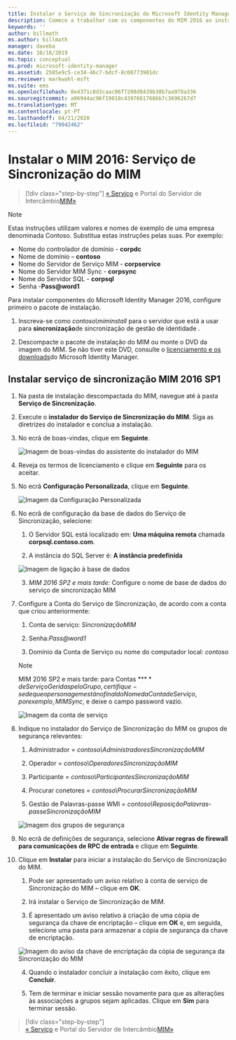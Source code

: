```yaml
---
title: Instalar o Serviço de Sincronização do Microsoft Identity Manager | Documentos da Microsoft
description: Comece a trabalhar com os componentes do MIM 2016 ao instalar e configurar o Serviço de Sincronização.
keywords: ''
author: billmath
ms.author: billmath
manager: daveba
ms.date: 10/18/2019
ms.topic: conceptual
ms.prod: microsoft-identity-manager
ms.assetid: 2585e9c5-ce34-46c7-bdcf-8c08773901dc
ms.reviewer: markwahl-msft
ms.suite: ems
ms.openlocfilehash: 8e4371c8d3caac06f7200d8439b30b7aa978a336
ms.sourcegitcommit: a96944ac96f19018c43976617686b7c3696267d7
ms.translationtype: MT
ms.contentlocale: pt-PT
ms.lasthandoff: 04/21/2020
ms.locfileid: "79042462"
---
```

# <a name="install-mim-2016-mim-synchronization-service"></a>Instalar o MIM 2016: Serviço de Sincronização do MIM

> [!div class="step-by-step"]
> [« Serviço](prepare-server-exchange.md)
> e Portal do Servidor de Intercâmbio[MIM»](install-mim-service-portal.md)
 
> [!NOTE]
> Estas instruções utilizam valores e nomes de exemplo de uma empresa denominada Contoso. Substitua estas instruções pelas suas. Por exemplo:
> - Nome do controlador de domínio - **corpdc**
> - Nome de domínio – **contoso**
> - Nome do Servidor de Serviço MIM - **corpservice**
> - Nome do Servidor MIM Sync - **corpsync**
> - Nome do Servidor SQL - **corpsql**
> - Senha -<strong>Pass@word1</strong>

Para instalar componentes do Microsoft Identity Manager 2016, configure primeiro o pacote de instalação.

1. Inscreva-se como *contoso\miminstall* para o servidor que está a usar para **sincronização**de sincronização de gestão de identidade .

2. Descompacte o pacote de instalação do MIM ou monte o DVD da imagem do MIM.  Se não tiver este DVD, consulte o [licenciamento e os downloads](microsoft-identity-manager-licensing.md)do Microsoft Identity Manager.

## <a name="install-mim-2016-sp1-synchronization-service"></a>Instalar serviço de sincronização MIM 2016 SP1

1. Na pasta de instalação descompactada do MIM, navegue até à pasta **Serviço de Sincronização**.

2. Execute o **instalador do Serviço de Sincronização do MIM**. Siga as diretrizes do instalador e conclua a instalação.

3. No ecrã de boas-vindas, clique em **Seguinte**.

    ![Imagem de boas-vindas do assistente do instalador do MIM](media/install-mim-sync/MIM_Install1.png)

4. Reveja os termos de licenciamento e clique em **Seguinte** para os aceitar.

5. No ecrã **Configuração Personalizada**, clique em **Seguinte**.

    ![Imagem da Configuração Personalizada](media/install-mim-sync/MIM_Install2.png)

6. No ecrã de configuração da base de dados do Serviço de Sincronização, selecione:

   1.  O Servidor SQL está localizado em: **Uma máquina remota** chamada **corpsql.contoso.com**.

   2.  A instância do SQL Server é: **A instância predefinida**

   ![Imagem de ligação à base de dados](media/install-mim-sync/MIM_Install3.png)

    3. *MIM 2016 SP2 e mais tarde:* Configure o nome de base de dados do serviço de sincronização MIM

7. Configure a Conta do Serviço de Sincronização, de acordo com a conta que criou anteriormente:

   1. Conta de serviço: *SincronizaçãoMIM*

   2. Senha:<em>Pass@word1</em>

   3. Domínio da Conta de Serviço ou nome do computador local: *contoso*

    >[!NOTE]
    >MIM 2016 SP2 e mais tarde: para Contas **$** de Serviço Geridas pelo Grupo, certifique-se de que o personagem está no final do Nome da Conta de Serviço, por exemplo, MIMSync$, e deixe o campo password vazio.

    ![Imagem da conta de serviço](media/install-mim-sync/MIM_Install4.png)

8. Indique no instalador do Serviço de Sincronização do MIM os grupos de segurança relevantes:

   1. Administrador = *contoso\AdministradoresSincronizaçãoMIM*

   2. Operador = *contoso\OperadoresSincronizaçãoMIM*

   3. Participante = *contoso\ParticipantesSincronizaçãoMIM*

   4. Procurar conetores = *contoso\ProcurarSincronizaçãoMIM*

   5. Gestão de Palavras-passe WMI = *contoso\ReposiçãoPalavras-passeSincronizaçãoMIM*

   ![Imagem dos grupos de segurança](media/install-mim-sync/MIM_Install5.png)

9. No ecrã de definições de segurança, selecione **Ativar regras de firewall para comunicações de RPC de entrada** e clique em **Seguinte**.

10. Clique em **Instalar** para iniciar a instalação do Serviço de Sincronização do MIM.

    1. Pode ser apresentado um aviso relativo à conta de serviço de Sincronização do MIM – clique em **OK**.

    2. Irá instalar o Serviço de Sincronização de MIM.

    3. É apresentado um aviso relativo à criação de uma cópia de segurança da chave de encriptação – clique em **OK** e, em seguida, selecione uma pasta para armazenar a cópia de segurança da chave de encriptação.

    ![Imagem do aviso da chave de encriptação da cópia de segurança da Sincronização do MIM](media/MIM-Install7.png)

    4. Quando o instalador concluir a instalação com êxito, clique em **Concluir**.

    5. Tem de terminar e iniciar sessão novamente para que as alterações às associações a grupos sejam aplicadas. Clique em **Sim** para terminar sessão.

> [!div class="step-by-step"]  
> [« Serviço](prepare-server-exchange.md)
> e Portal do Servidor de Intercâmbio[MIM»](install-mim-service-portal.md)
